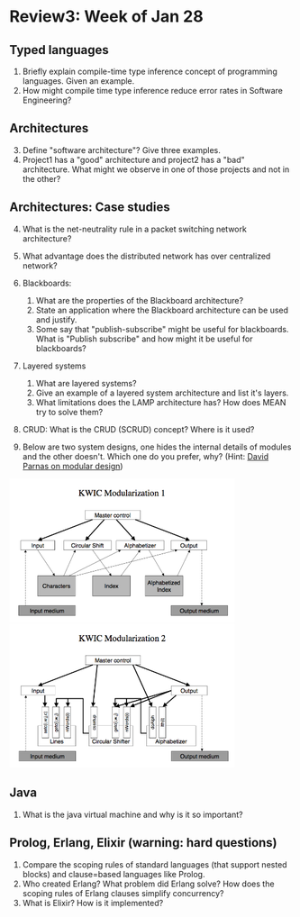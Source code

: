 # Review3: Week of Jan 28

## Typed languages
1. Briefly explain compile-time type inference concept of programming languages. Given an example. 
2. How might compile time type inference reduce error rates in Software Engineering?

## Architectures
3. Define "software architecture"? Give three examples.
4. Project1 has a "good" architecture and project2 has a "bad" architecture. What might we observe
in one of those projects and not in the other?

## Architectures: Case studies
4. What is the net-neutrality rule in a packet switching network architecture?
5. What advantage does the distributed network has over centralized network?
6. Blackboards:
     1. What are the properties of the Blackboard architecture?
     1. State an application where the Blackboard architecture can be used and justify.
	 1. Some say that "publish-subscribe" might be useful for blackboards. What is "Publish subscribe" and how might it be useful for blackboards?
	 
7. Layered systems
      1. What are layered systems?
      2. Give an example of a layered system architecture and list it's layers.
      3. What limitations does the LAMP architecture has? How does MEAN try to solve them?
9. CRUD: What is the CRUD (SCRUD) concept? Where is it used?
10. Below are two system designs, one hides the internal details of modules and the other doesn't. Which one do you prefer, why? (Hint: [David Parnas on modular design](http://se16.unbox.org/_pdf/kwic.pdf)) 

<left><img src="/_img/kwic1.png" width=400></left><right><img src="/_img/kwic2.png" width=400></right>


## Java
1. What is the java virtual machine and why is it so important?

## Prolog, Erlang, Elixir (warning: hard questions)
1. Compare the scoping rules of standard languages (that support nested blocks)  and clause=based languages
   like Prolog. 
2. Who created Erlang? What problem did Erlang solve? How does the scoping rules of Erlang clauses
   simplify concurrency?
3. What is Elixir? How is it implemented?


